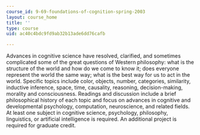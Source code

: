 ```yaml
---
course_id: 9-69-foundations-of-cognition-spring-2003
layout: course_home
title: ''
type: course
uid: ac40c4bdc9fd9ab32b13ade6dd76cafb

---
```

Advances in cognitive science have resolved, clarified, and sometimes complicated some of the great questions of Western philosophy: what is the structure of the world and how do we come to know it; does everyone represent the world the same way; what is the best way for us to act in the world. Specific topics include color, objects, number, categories, similarity, inductive inference, space, time, causality, reasoning, decision-making, morality and consciousness. Readings and discussion include a brief philosophical history of each topic and focus on advances in cognitive and developmental psychology, computation, neuroscience, and related fields. At least one subject in cognitive science, psychology, philosophy, linguistics, or artificial intelligence is required. An additional project is required for graduate credit.
